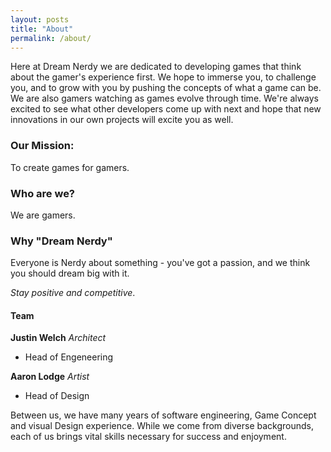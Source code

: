 ```yaml
---
layout: posts
title: "About"
permalink: /about/
---
```


Here at Dream Nerdy we are dedicated to developing games that think about the gamer's experience first. We hope to immerse you, to challenge you, and to grow with you by pushing the concepts of what a game can be. We are also gamers watching as games evolve through time. We're always excited to see what other developers come up with next and hope that new innovations in our own projects will excite you as well.

### Our Mission: 
To create games for gamers.

### Who are we?
We are gamers.

### Why "Dream Nerdy"
Everyone is Nerdy about something - you've got a passion, and we think you should dream big with it.

*Stay positive and competitive*.

#### Team

**Justin Welch**   *Architect*
- Head of Engeneering

**Aaron Lodge**   *Artist*
- Head of Design

Between us, we have many years of software engineering, Game Concept and visual Design experience. While we come from diverse backgrounds, each of us brings vital skills necessary for success and enjoyment.